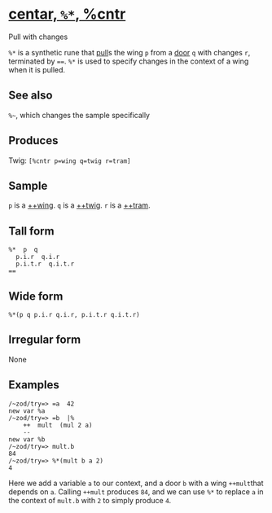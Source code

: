 [centar, `%*`, %cntr](#cntr)
============================

Pull with changes

`%*` is a synthetic rune that [pull]()s the wing `p` from a [door]() `q`
with changes `r`, terminated by `==`. `%*` is used to specify changes in
the context of a wing when it is pulled.

See also
--------

`%~`, which changes the sample specifically

Produces
--------

Twig: `[%cntr p=wing q=twig r=tram]`

Sample
------

`p` is a [++wing](). `q` is a [++twig](). `r` is a [++tram]().

Tall form
---------

    %*  p  q
      p.i.r  q.i.r
      p.i.t.r  q.i.t.r
    ==

Wide form
---------

    %*(p q p.i.r q.i.r, p.i.t.r q.i.t.r)

Irregular form
--------------

None

Examples
--------

    /~zod/try=> =a  42
    new var %a
    /~zod/try=> =b  |%
        ++  mult  (mul 2 a)
        --
    new var %b
    /~zod/try=> mult.b
    84
    /~zod/try=> %*(mult b a 2)
    4

Here we add a variable `a` to our context, and a door `b` with a wing
`++mult`that depends on `a`. Calling `++mult` produces `84`, and we can
use `%*` to replace `a` in the context of `mult.b` with `2` to simply
produce `4`.
